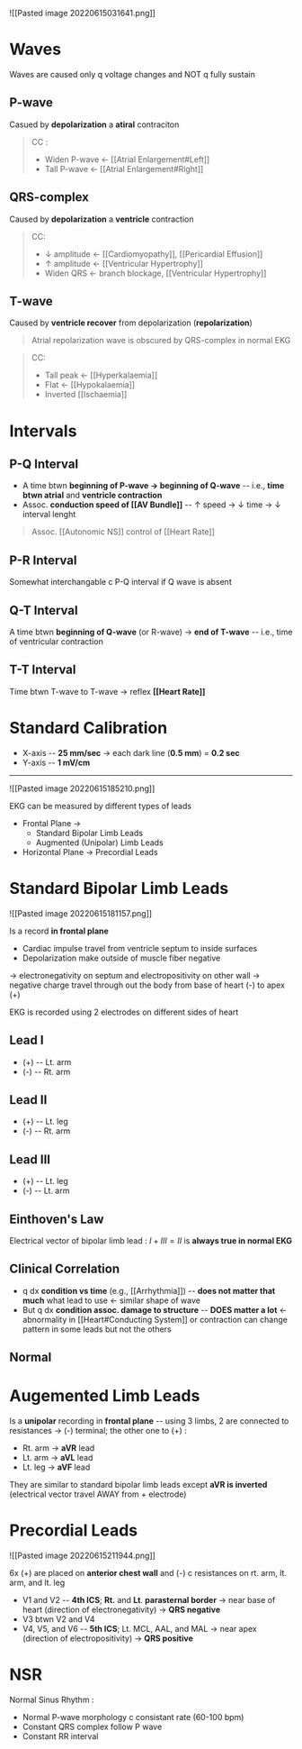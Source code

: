 ![[Pasted image 20220615031641.png]]

# Waves
Waves are caused only q voltage changes and NOT q fully sustain
## P-wave
Casued by **depolarization** a **atiral** contraciton
> CC : 
> - Widen P-wave ← [[Atrial Enlargement#Left]]
> - Tall P-wave ← [[Atrial Enlargement#Right]]

## QRS-complex
Caused by **depolarization** a **ventricle** contraction
> CC:
> - ↓ amplitude ← [[Cardiomyopathy]], [[Pericardial Effusion]]
> - ↑ amplitude ← [[Ventricular Hypertrophy]]
> - Widen QRS ← branch blockage, [[Ventricular Hypertrophy]]

## T-wave
Caused by **ventricle recover** from depolarization (**repolarization**)

> Atrial repolarization wave is obscured by QRS-complex in normal EKG 

> CC:
> - Tall peak ← [[Hyperkalaemia]]
> - Flat ← [[Hypokalaemia]]
> - Inverted [[Ischaemia]]

# Intervals
## P-Q Interval
- A time btwn **beginning of P-wave → beginning of Q-wave** -- i.e., **time btwn atrial** and **ventricle contraction**
- Assoc. **conduction speed of [[AV Bundle]]** -- ↑ speed → ↓ time → ↓ interval lenght

> Assoc. [[Autonomic NS]] control of [[Heart Rate]]

## P-R Interval
Somewhat interchangable c P-Q interval if Q wave is absent

## Q-T Interval
A time btwn **beginning of Q-wave** (or R-wave) → **end of T-wave** -- i.e., time of ventricular contraction

## T-T Interval
Time btwn T-wave to T-wave → reflex **[[Heart Rate]]**

# Standard Calibration
- X-axis -- **25 mm/sec** → each dark line (**0.5 mm**) = **0.2 sec**
- Y-axis -- **1 mV/cm**

---

![[Pasted image 20220615185210.png]]

EKG can be measured by different types of leads
- Frontal Plane →
	- Standard Bipolar Limb Leads
	- Augmented (Unipolar) Limb Leads
- Horizontal Plane → Precordial Leads

# Standard Bipolar Limb Leads

![[Pasted image 20220615181157.png]]

Is a record **in frontal plane**
- Cardiac impulse travel from ventricle septum to inside surfaces
- Depolarization make outside of muscle fiber negative

→ electronegativity on septum and electropositivity on other wall → negative charge travel through out the body from base of heart (-) to apex (+)

EKG is recorded using 2 electrodes on different sides of heart

## Lead I
- (+) -- Lt. arm
- (-) -- Rt. arm

## Lead II
- (+) -- Lt. leg
- (-) -- Rt. arm

## Lead III
- (+) -- Lt. leg
- (-) -- Lt. arm

## Einthoven's Law
Electrical vector of bipolar limb lead : $I + III = II$ is **always true in normal EKG**

## Clinical Correlation
- q dx **condition vs time** (e.g., [[Arrhythmia]]) -- **does not matter that much** what lead to use ← similar shape of wave
- But q dx **condition assoc. damage to structure** -- **DOES matter a lot** ← abnormality in [[Heart#Conducting System]] or contraction can change pattern in some leads but not the others

## Normal

# Augemented Limb Leads
Is a **unipolar** recording in **frontal plane** -- using 3 limbs, 2 are connected to resistances → (-) terminal; the other one to (+) :
- Rt. arm → **aVR** lead
- Lt. arm → **aVL** lead
- Lt. leg → **aVF** lead

They are similar to standard bipolar limb leads except **aVR is inverted** (electrical vector travel AWAY from + electrode)

# Precordial Leads

![[Pasted image 20220615211944.png]]

6x (+) are placed on **anterior chest wall** and (-) c resistances on rt. arm, lt. arm, and lt. leg
- V1 and V2 -- **4th ICS**; **Rt.** and **Lt**. **parasternal border** → near base of heart (direction of electronegativity) → **QRS negative**
- V3 btwn V2 and V4
- V4, V5, and V6 -- **5th ICS**; Lt. MCL, AAL, and MAL → near apex (direction of electropositivity) → **QRS positive** 

# NSR
Normal Sinus Rhythm :
- Normal P-wave morphology c consistant rate (60-100 bpm)
- Constant QRS complex follow P wave
- Constant RR interval